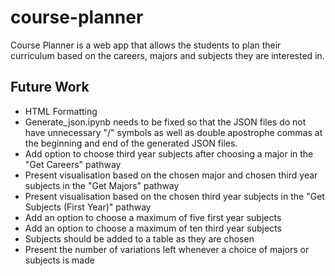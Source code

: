 # course-planner

Course Planner is a web app that allows the students to plan their curriculum based on the careers, majors and subjects they are interested in.

## Future Work

* HTML Formatting
* Generate_json.ipynb needs to be fixed so that the JSON files do not have unnecessary "/" symbols as well as double apostrophe commas at the beginning and end of the generated JSON files.
* Add option to choose third year subjects after choosing a major in the "Get Careers" pathway
* Present visualisation based on the chosen major and chosen third year subjects in the "Get Majors" pathway
* Present visualisation based on the chosen third year subjects in the "Get Subjects (First Year)" pathway
* Add an option to choose a maximum of five first year subjects
* Add an option to choose a maximum of ten third year subjects
* Subjects should be added to a table as they are chosen
* Present the number of variations left whenever a choice of majors or subjects is made